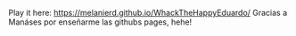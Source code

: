 Play it here: https://melanierd.github.io/WhackTheHappyEduardo/
Gracias a Manáses por enseñarme las githubs pages, hehe!
